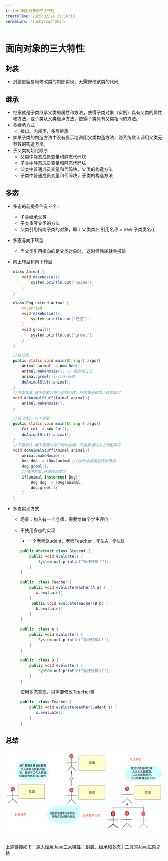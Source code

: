 ```yaml
---
title: 面向对象的三大特性
createTime: 2025/02/24 19:16:13
permalink: /sushy/zqd45kan/
---
```



# 面向对象的三大特性

## 封装

- 封装更容易地修改类的内部实现，无需修改该类的代码

## 继承

- 继承就是子类继承父类的属性和方法，使得子类对象（实例）具有父类的属性和方法，或子类从父类继承方法，使得子类具有父类相同的方法。
- 多继承方式
  - 接口、内部类、多层继承
- 如果子类的构造方法中没有显示地调用父类构造方法，则系统默认调用父类无参数的构造方法。
- 子父类初始化顺序
  - 父类中静态成员变量和静态代码块
  - 子类中静态成员变量和静态代码块
  - 父类中普通成员变量和代码块，父类的构造方法
  - 子类中普通成员变量和代码块，子类的构造方法

## 多态

- 多态的前提条件有三个：

  - 子类继承父类
  - 子类重写父类的方法
  - 父类引用指向子类的对象，即：父类类名 引用名称 = new 子类类名();

- 多态与向下转型

  - 当父类引用指向的是父类对象时，这时候强转就会报错

- 向上转型和向下转型

  ```java
  class Animal {
      void makeNosie(){
          system.println.out("noise");
      }
  }
  ```

  ```java
  class Dog extend Animal {
      @overried
      void makeNosie(){
          system.println.out("汪汪");
      } 
      void growl(){
          system.println.out("growl");
      }
  }
  ```

  ```java
  //启动类
  public static void main(String[] args){
      Animal animal  = new Dog();
      animal.makeNosie(); // 输出为汪汪
      animal.growl();//运行正确
      doAnimalStuff(animal);
  }
  //下面写法,就不需要为每个动物创建，只需要通过向上转型即可
  void doAnimalStuff(Animal animal){
      animal.makeNosie();
  }
  ```

  ```java
  //启动类2，向下转型
  public static void main(String[] args){
      Cat cat  = new Cat();
      doAnimalStuff(animal);
  }
  //下面写法,就不需要为每个动物创建，只需要通过向上转型即可
  void doAnimalStuff(Animal animal){
      animal.makeNosie();
      Dog dog  = (Dog)animal;//此时会报类型转换错误
      dog.growl();
      //解决方案,通过验证类型
      if(animal instanceof Dog){
          Dog dog  = (Dog)animal;
          dog.growl();
      }
  }
  ```

- 多态实现方式

  - 场景：加入有一个老师，需要给每个学生评价

  - 不使用多态的实现

    - 一个老师Student，老师Teacher，学生A，学生B

    ```java
    public abstract class Student {
        public void evaluate() {
            System.out.println("系统评价！");
        }
    }
    ```
    
    ```java
    public  class Teacher {
        public void evaluateTeacher(A a) {
           a.evaluate();
        }
         public void evaluateTeacher(B b) {
           b.evaluate();
        }
    }
    ```
    
    ```java
    public  class A {
        public void evaluate() {
            System.out.println("系统评价A！");
        }
    }
    ```
    
    ```java
    public  class B {
        public void evaluate() {
            System.out.println("系统评价B！");
        }
    }
    ```
    
    使用多态实现，只需要修改Teacher类
    
    ```java
    public  class Teacher {
        public void evaluateTeacher(Sudent s) {
           s.evaluate();
        }
    }
    ```

## 总结

![image-20250223161949835](../../../.vuepress/public/redis/image-20250223161949835.png)

上述链接如下：[深入理解Java三大特性：封装、继承和多态 | 二哥的Java进阶之路](https://javabetter.cn/oo/encapsulation-inheritance-polymorphism.html)




